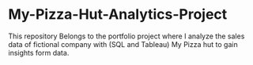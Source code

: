 # My-Pizza-Hut-Analytics-Project
This repository Belongs to the portfolio project where I analyze the sales data of fictional company with (SQL and Tableau) My Pizza hut to gain insights form data.
